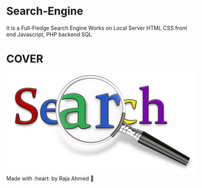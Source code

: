 # Search-Engine

It is a Full-Fledge Search Engine 
Works on Local Server
HTML CSS front end
Javascript, PHP backend SQL 


# COVER
<img src="https://raw.githubusercontent.com/AhmedRaja1/Search-Engine/master/Search%20logo.png">
Made with :heart: by Raja Ahmed 💚

